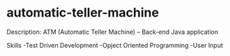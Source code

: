 # automatic-teller-machine
Description: ATM (Automatic Teller Machine) – Back-end Java application

Skills
-Test Driven Development
-Opject Oriented Programming
-User Input
